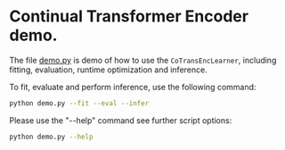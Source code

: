 # Continual Transformer Encoder demo.

The file [demo.py](demo.py) is demo of how to use the `CoTransEncLearner`, including fitting, evaluation, runtime optimization and inference.

To fit, evaluate and perform inference, use the following command:
```bash
python demo.py --fit --eval --infer
```

Please use the "--help" command see further script options:
```bash
python demo.py --help
```

